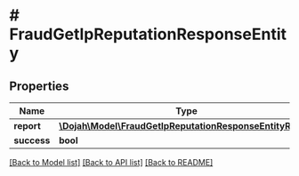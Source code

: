 # # FraudGetIpReputationResponseEntity

## Properties

Name | Type | Description | Notes
------------ | ------------- | ------------- | -------------
**report** | [**\Dojah\Model\FraudGetIpReputationResponseEntityReport**](FraudGetIpReputationResponseEntityReport.md) |  | [optional]
**success** | **bool** |  | [optional]

[[Back to Model list]](../../README.md#models) [[Back to API list]](../../README.md#endpoints) [[Back to README]](../../README.md)
